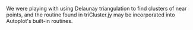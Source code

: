 We were playing with using Delaunay triangulation to find clusters of near points, and
the routine found in triCluster.jy may be incorporated into Autoplot's built-in routines.

